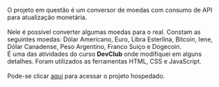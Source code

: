 <p>O projeto em questão é um conversor de moedas com consumo de API para atualização monetária.
<br>
<br>
Nele é possível converter algumas moedas para o real. Constam as seguintes moedas: Dólar Americano, Euro, Libra Esterlina, Bitcoin, Iene, Dólar Canadense, Peso Argentino, Franco Suiço e Dogecoin.
  <br>
É uma das atividades do curso <b>DevClub</b> onde modifiquei em alguns detalhes. Foram utilizados as ferramentas HTML, CSS e JavaScript.
<br>
<br>
Pode-se clicar <a href="https://pjconversordemoedas.netlify.app/">aqui</a> para acessar o projeto hospedado.
<br>
<br>
</p>
